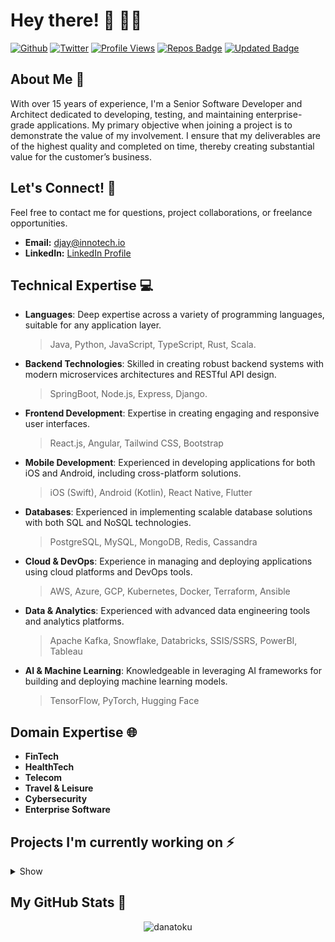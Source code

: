 # Hey there! 👋 🧑‍💻

[![Github](https://img.shields.io/badge/GitHub-%2312100E.svg?&style=for-the-badge&logo=Github&logoColor=white)](https://github.com/danatoku)
[![Twitter](https://img.shields.io/badge/twitter-%231DA1F2.svg?&style=for-the-badge&logo=twitter&logoColor=white)](https://twitter.com/danatoku)
[![Profile Views](https://komarev.com/ghpvc/?username=danatoku&style=for-the-badge&color=yellow)](https://github.com/antonkomarev/github-profile-views-counter)
[![Repos Badge](https://badges.pufler.dev/repos/danatoku)](https://badges.pufler.dev)
[![Updated Badge](https://badges.pufler.dev/updated/danatoku/danatoku)](https://badges.pufler.dev)



<!--
<p align="right"> 
  Visitors count<br>
  <img src="https://profile-counter.glitch.me/djay93/count.svg" />
</p>
-->


## About Me 🚀 
With over 15 years of experience, I'm a Senior Software Developer and Architect dedicated to developing, testing, and maintaining enterprise-grade applications. My primary objective when joining a project is to demonstrate the value of my involvement. I ensure that my deliverables are of the highest quality and completed on time, thereby creating substantial value for the customer’s business.

## Let's Connect! 🤝 
Feel free to contact me for questions, project collaborations, or freelance opportunities.
- **Email:** [djay@innotech.io](mailto:djay@innotech.io)
- **LinkedIn:** [LinkedIn Profile](https://www.linkedin.com/in/innotech-systems-inc)

## Technical Expertise 💻 

- **Languages**: Deep expertise across a variety of programming languages, suitable for any application layer.
  > Java, Python, JavaScript, TypeScript, Rust, Scala.
- **Backend Technologies**: Skilled in creating robust backend systems with modern microservices architectures and RESTful API design.
  > SpringBoot, Node.js, Express, Django.
- **Frontend Development**: Expertise in creating engaging and responsive user interfaces.
  > React.js, Angular, Tailwind CSS, Bootstrap
- **Mobile Development**: Experienced in developing applications for both iOS and Android, including cross-platform solutions.
  > iOS (Swift), Android (Kotlin), React Native, Flutter
- **Databases**: Experienced in implementing scalable database solutions with both SQL and NoSQL technologies.
  > PostgreSQL, MySQL, MongoDB, Redis, Cassandra
- **Cloud & DevOps**: Experience in managing and deploying applications using cloud platforms and DevOps tools.
  > AWS, Azure, GCP, Kubernetes, Docker, Terraform, Ansible
- **Data & Analytics**: Experienced with advanced data engineering tools and analytics platforms.
  > Apache Kafka, Snowflake, Databricks, SSIS/SSRS, PowerBI, Tableau
- **AI & Machine Learning**: Knowledgeable in leveraging AI frameworks for building and deploying machine learning models.
  > TensorFlow, PyTorch, Hugging Face


## Domain Expertise 🌐 
- **FinTech**
- **HealthTech**
- **Telecom**
- **Travel & Leisure**
- **Cybersecurity**
- **Enterprise Software**

## Projects I'm currently working on ⚡
<details>
  <summary>Show</summary>

<!--START_SECTION:projects--> 
[![ReadMe Card](https://github-readme-stats.vercel.app/api/pin/?username=danatoku&repo=travelcrm-suite)](https://github.com/danatoku/travelcrm-suite)
[![ReadMe Card](https://github-readme-stats.vercel.app/api/pin/?username=inno-tech-labs&repo=spring-search-demo)](https://github.com/inno-tech-labs/spring-search-demo)
<!--END_SECTION:projects-->

</details>

## My GitHub Stats 🌟
<p align="center"> <img src="https://github-readme-stats.vercel.app/api?username=danatoku&show_icons=true&theme=gotham" alt="danatoku" />

<!--
**djay93/djay93** is a ✨ _special_ ✨ repository because its `README.md` (this file) appears on your GitHub profile.

Here are some ideas to get you started:

- 🔭 I’m currently working on ...
- 🌱 I’m currently learning ...
- 👯 I’m looking to collaborate on ...
- 🤔 I’m looking for help with ...
- 💬 Ask me about ...
- 📫 How to reach me: ...
- 😄 Pronouns: ...
- ⚡ Fun fact: ...
-->
